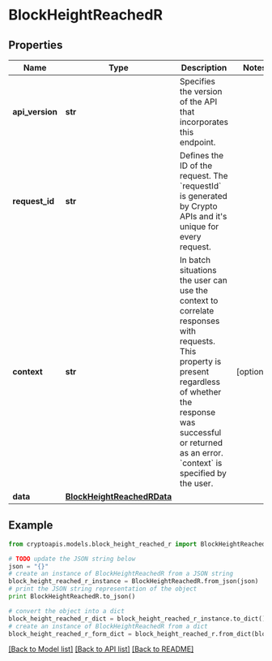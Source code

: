 # BlockHeightReachedR


## Properties
Name | Type | Description | Notes
------------ | ------------- | ------------- | -------------
**api_version** | **str** | Specifies the version of the API that incorporates this endpoint. | 
**request_id** | **str** | Defines the ID of the request. The &#x60;requestId&#x60; is generated by Crypto APIs and it&#39;s unique for every request. | 
**context** | **str** | In batch situations the user can use the context to correlate responses with requests. This property is present regardless of whether the response was successful or returned as an error. &#x60;context&#x60; is specified by the user. | [optional] 
**data** | [**BlockHeightReachedRData**](BlockHeightReachedRData.md) |  | 

## Example

```python
from cryptoapis.models.block_height_reached_r import BlockHeightReachedR

# TODO update the JSON string below
json = "{}"
# create an instance of BlockHeightReachedR from a JSON string
block_height_reached_r_instance = BlockHeightReachedR.from_json(json)
# print the JSON string representation of the object
print BlockHeightReachedR.to_json()

# convert the object into a dict
block_height_reached_r_dict = block_height_reached_r_instance.to_dict()
# create an instance of BlockHeightReachedR from a dict
block_height_reached_r_form_dict = block_height_reached_r.from_dict(block_height_reached_r_dict)
```
[[Back to Model list]](../README.md#documentation-for-models) [[Back to API list]](../README.md#documentation-for-api-endpoints) [[Back to README]](../README.md)



